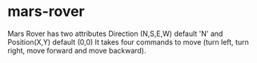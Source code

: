 # mars-rover
Mars Rover has two attributes Direction (N,S,E,W) default 'N' and Position(X,Y) default (0,0)
It takes four commands to move (turn left, turn right, move forward and move backward).

